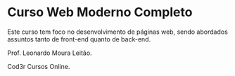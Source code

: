 
 # Curso Web Moderno Completo

Este curso tem foco no desenvolvimento de páginas web, sendo abordados assuntos tanto de front-end quanto de back-end.


Prof. Leonardo Moura Leitão. 

Cod3r Cursos Online.